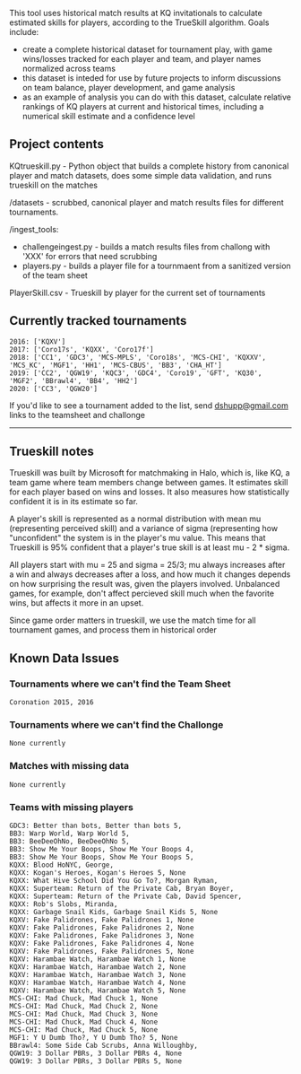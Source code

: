 This tool uses historical match results at KQ invitationals to calculate estimated skills for players, according to the TrueSkill algorithm. Goals include: 
- create a complete historical dataset for tournament play, with game wins/losses tracked for each player and team, and player names normalized across teams
- this dataset is inteded for use by future projects to inform discussions on team balance, player development, and game analysis
- as an example of analysis you can do with this dataset, calculate relative rankings of KQ players at current and historical times, including a numerical skill estimate and a confidence level


## Project contents 

KQtrueskill.py - Python object that builds a complete history from canonical player and match datasets, does some simple data validation, and runs trueskill on the matches

/datasets - scrubbed, canonical player and match results files for different tournaments.  

/ingest_tools: 
- challengeingest.py - builds a match results files from challong with 'XXX' for errors that need scrubbing  
- players.py - builds a player file for a tournmaent from a sanitized version of the team sheet 

PlayerSkill.csv - Trueskill by player for the current set of tournaments


## Currently tracked tournaments
    2016: ['KQXV']
    2017: ['Coro17s', 'KQXX', 'Coro17f']
    2018: ['CC1', 'GDC3', 'MCS-MPLS', 'Coro18s', 'MCS-CHI', 'KQXXV', 'MCS_KC', 'MGF1', 'HH1', 'MCS-CBUS', 'BB3', 'CHA_HT']
    2019: ['CC2', 'QGW19', 'KQC3', 'GDC4', 'Coro19', 'GFT', 'KQ30', 'MGF2', 'BBrawl4', 'BB4', 'HH2']
    2020: ['CC3', 'QGW20']
    
If you'd like to see a tournament added to the list, send dshupp@gmail.com links to the teamsheet and challonge

***
## Trueskill notes
Trueskill was built by Microsoft for matchmaking in Halo, which is, like KQ, a team game where team members change between games.  It estimates skill for each player based on wins and losses. It also measures how statistically confident it is in its estimate so far.    

A player's skill is represented as a normal distribution with mean mu (representing perceived skill) and a variance of sigma (representing how "unconfident" the system is in the player's mu value. This means that Trueskill is 95% confident that a player's true skill is at least mu - 2 * sigma.  

All players start with mu = 25 and sigma = 25/3; mu always increases after a win and always decreases after a loss, and how much it changes depends on how surprising the result was, given the players involved. Unbalanced games, for example, don't affect percieved skill much when the favorite wins, but affects it more in an upset.

Since game order matters in trueskill, we use the match time for all tournament games, and process them in historical order

## Known Data Issues
### Tournaments where we can't find the Team Sheet
    Coronation 2015, 2016
### Tournaments where we can't find the Challonge
    None currently
### Matches with missing data
    None currently
    
### Teams with missing players

    GDC3: Better than bots, Better than bots 5, 
    BB3: Warp World, Warp World 5, 
    BB3: BeeDeeOhNo, BeeDeeOhNo 5, 
    BB3: Show Me Your Boops, Show Me Your Boops 4, 
    BB3: Show Me Your Boops, Show Me Your Boops 5, 
    KQXX: Blood HoNYC, George, 
    KQXX: Kogan's Heroes, Kogan's Heroes 5, None
    KQXX: What Hive School Did You Go To?, Morgan Ryman, 
    KQXX: Superteam: Return of the Private Cab, Bryan Boyer, 
    KQXX: Superteam: Return of the Private Cab, David Spencer, 
    KQXX: Rob's Slobs, Miranda, 
    KQXX: Garbage Snail Kids, Garbage Snail Kids 5, None
    KQXV: Fake Palidrones, Fake Palidrones 1, None
    KQXV: Fake Palidrones, Fake Palidrones 2, None
    KQXV: Fake Palidrones, Fake Palidrones 3, None
    KQXV: Fake Palidrones, Fake Palidrones 4, None
    KQXV: Fake Palidrones, Fake Palidrones 5, None
    KQXV: Harambae Watch, Harambae Watch 1, None
    KQXV: Harambae Watch, Harambae Watch 2, None
    KQXV: Harambae Watch, Harambae Watch 3, None
    KQXV: Harambae Watch, Harambae Watch 4, None
    KQXV: Harambae Watch, Harambae Watch 5, None
    MCS-CHI: Mad Chuck, Mad Chuck 1, None
    MCS-CHI: Mad Chuck, Mad Chuck 2, None
    MCS-CHI: Mad Chuck, Mad Chuck 3, None
    MCS-CHI: Mad Chuck, Mad Chuck 4, None
    MCS-CHI: Mad Chuck, Mad Chuck 5, None
    MGF1: Y U Dumb Tho?, Y U Dumb Tho? 5, None
    BBrawl4: Some Side Cab Scrubs, Anna Willoughby, 
    QGW19: 3 Dollar PBRs, 3 Dollar PBRs 4, None
    QGW19: 3 Dollar PBRs, 3 Dollar PBRs 5, None
